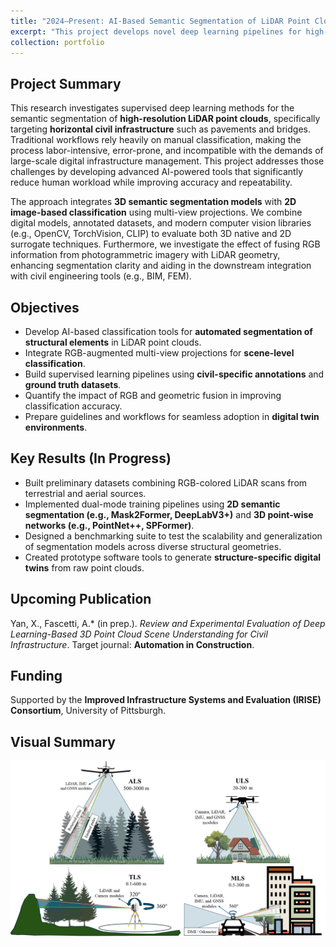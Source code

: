 ```yaml
---
title: "2024–Present: AI-Based Semantic Segmentation of LiDAR Point Clouds for Civil Infrastructure"
excerpt: "This project develops novel deep learning pipelines for high-resolution 3D point cloud segmentation tailored to civil infrastructure. The goal is to automate the classification of structural elements in LiDAR data and advance digital twin technologies for robust asset management and real-time monitoring applications."
collection: portfolio
---
```


## Project Summary

This research investigates supervised deep learning methods for the semantic segmentation of **high-resolution LiDAR point clouds**, specifically targeting **horizontal civil infrastructure** such as pavements and bridges. Traditional workflows rely heavily on manual classification, making the process labor-intensive, error-prone, and incompatible with the demands of large-scale digital infrastructure management. This project addresses those challenges by developing advanced AI-powered tools that significantly reduce human workload while improving accuracy and repeatability.

The approach integrates **3D semantic segmentation models** with **2D image-based classification** using multi-view projections. We combine digital models, annotated datasets, and modern computer vision libraries (e.g., OpenCV, TorchVision, CLIP) to evaluate both 3D native and 2D surrogate techniques. Furthermore, we investigate the effect of fusing RGB information from photogrammetric imagery with LiDAR geometry, enhancing segmentation clarity and aiding in the downstream integration with civil engineering tools (e.g., BIM, FEM).

## Objectives

- Develop AI-based classification tools for **automated segmentation of structural elements** in LiDAR point clouds.
- Integrate RGB-augmented multi-view projections for **scene-level classification**.
- Build supervised learning pipelines using **civil-specific annotations** and **ground truth datasets**.
- Quantify the impact of RGB and geometric fusion in improving classification accuracy.
- Prepare guidelines and workflows for seamless adoption in **digital twin environments**.

## Key Results (In Progress)

- Built preliminary datasets combining RGB-colored LiDAR scans from terrestrial and aerial sources.
- Implemented dual-mode training pipelines using **2D semantic segmentation (e.g., Mask2Former, DeepLabV3+)** and **3D point-wise networks (e.g., PointNet++, SPFormer)**.
- Designed a benchmarking suite to test the scalability and generalization of segmentation models across diverse structural geometries.
- Created prototype software tools to generate **structure-specific digital twins** from raw point clouds.

## Upcoming Publication

Yan, X., Fascetti, A.\* (in prep.). *Review and Experimental Evaluation of Deep Learning-Based 3D Point Cloud Scene Understanding for Civil Infrastructure*. Target journal: **Automation in Construction**.

## Funding

Supported by the **Improved Infrastructure Systems and Evaluation (IRISE) Consortium**, University of Pittsburgh.

## Visual Summary

<img src='/images/Portfolio_03.png' alt='LiDAR semantic segmentation overview'>
